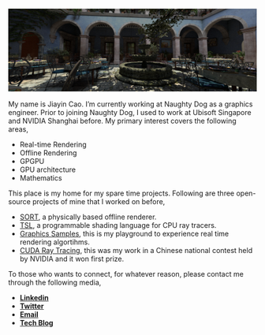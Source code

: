 ![](https://raw.githubusercontent.com/JiayinCao/JiayinCao/master/banner.png)

My name is Jiayin Cao. I’m currently working at Naughty Dog as a graphics engineer. Prior to joining Naughty Dog, I used to work at Ubisoft Singapore and NVIDIA Shanghai before. My primary interest covers the following areas,

- Real-time Rendering
- Offline Rendering
- GPGPU
- GPU architecture
- Mathematics

This place is my home for my spare time projects. Following are three open-source projects of mine that I worked on before,
- [SORT](http://sort-renderer.com/), a physically based offline renderer.
- [TSL](https://jiayincao.github.io/Tiny-Shading-Language/), a programmable shading language for CPU ray tracers.
- [Graphics Samples](https://github.com/JiayinCao/Graphics-Samples), this is my playground to experience real time rendering algortihms.
- [CUDA Ray Tracing](https://github.com/JiayinCao/Tiny-CUDA-RayTracer), this was my work in a Chinese national contest held by NVIDIA and it won first prize.

To those who wants to connect, for whatever reason, please contact me through the following media,

- [**Linkedin**](https://www.linkedin.com/in/caojiayin/)
- [**Twitter**](https://twitter.com/Jiayin_Cao)
- [**Email**](mailto:caojiayin1985@gmail.com)
- [**Tech Blog**](https://agraphicsguy.wordpress.com/)
